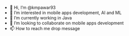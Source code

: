- 👋 Hi, I’m @kmpawar93
- 👀 I’m interested in mobile apps development, AI and ML
- 🌱 I’m currently working in Java
- 💞️ I’m looking to collaborate on mobile apps development
- 📫 How to reach me drop message

<!---
kmpawar93/kmpawar93 is a ✨ special ✨ repository because its `README.md` (this file) appears on your GitHub profile.
You can click the Preview link to take a look at your changes.
--->

